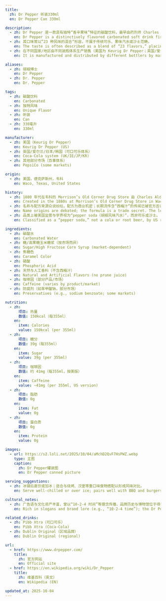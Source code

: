 ```yaml
---
title:
  zh: Dr Pepper 听装330ml
  en: Dr Pepper Can 330ml

description:
  - zh: Dr Pepper 是一款具有独特“香辛果味”特征的碳酸饮料，最早由药剂师 Charles Alderton 于 1880 年代引于美国得州韦科。
    en: Dr Pepper is a distinctively flavored carbonated soft drink first formulated by pharmacist Charles Alderton in the 1880s in Waco, Texas, USA.
  - zh: 其口味常以“23 种风味的混合”形容，不属于传统可乐、果味汽水或沙士范畴。
    en: The taste is often described as a blend of “23 flavors,” placing it outside typical cola, fruit soda, or root beer categories.
  - zh: 在不同国家/地区由不同装瓶体系生产销售（美国为 Keurig Dr Pepper；英国/爱尔兰/日本/韩国由可口可乐体系；部分市场由百事体系）。
    en: It is manufactured and distributed by different bottlers by market (e.g., Keurig Dr Pepper in the US; Coca‑Cola in the UK/IE/JP/KR; PepsiCo in some other markets).

aliases:
  - zh: 胡椒博士
    en: Dr Pepper
  - zh: Dr. Pepper
    en: Dr. Pepper

tags:
  - zh: 碳酸饮料
    en: Carbonated
  - zh: 独特风味
    en: Unique Flavor
  - zh: 听装
    en: Can
  - zh: 330毫升
    en: 330ml

manufacturer:
  - zh: 美国（Keurig Dr Pepper）
    en: Keurig Dr Pepper (US)
  - zh: 英国/爱尔兰/日本/韩国（可口可乐体系）
    en: Coca‑Cola system (UK/IE/JP/KR)
  - zh: 其他部分市场（百事体系）
    en: PepsiCo (some markets)

origin:
  - zh: 美国，德克萨斯州，韦科
    en: Waco, Texas, United States

history:
  - zh: 1880 年代在韦科的 Morrison’s Old Corner Drug Store 由 Charles Alderton 研制；1904 年在路易斯安那购地博览会上全国推广。
    en: Created in the 1880s at Morrison’s Old Corner Drug Store in Waco; promoted nationally at the 1904 Louisiana Purchase Exposition.
  - zh: 名称与配方来源众说纷纭，配方为商业机密；长期流传含“西梅汁”的传闻已被官方否认。
    en: Name origins are debated; the formula is a trade secret. The long‑standing prune‑juice rumor is officially denied.
  - zh: 品类上被美国监管与学界视为“pepper soda（胡椒风味汽水）”，而非可乐或沙士。
    en: Classified as a “pepper soda,” not a cola or root beer, by US regulators and commentators.

ingredients:
  - zh: 碳酸水
    en: Carbonated Water
  - zh: 糖/高果糖玉米糖浆（按市场而异）
    en: Sugar/High Fructose Corn Syrup (market‑dependent)
  - zh: 焦糖色
    en: Caramel Color
  - zh: 磷酸
    en: Phosphoric Acid
  - zh: 天然与人工香料（不含西梅汁）
    en: Natural and Artificial Flavors (no prune juice)
  - zh: 咖啡因（部分产品/市场）
    en: Caffeine (varies by product/market)
  - zh: 防腐剂（如苯甲酸钠，部分市场）
    en: Preservatives (e.g., sodium benzoate; some markets)

nutrition:
  - zh:
      项目: 热量
      数值: 150kcal（每355ml）
    en:
      item: Calories
      value: 150kcal (per 355ml)
  - zh:
      项目: 糖分
      数值: 39g（每355ml）
    en:
      item: Sugar
      value: 39g (per 355ml)
  - zh:
      项目: 咖啡因
      数值: 约 41mg（每355ml，按美版）
    en:
      item: Caffeine
      value: ~41mg (per 355ml, US version)
  - zh:
      项目: 脂肪
      数值: 0g
    en:
      item: Fat
      value: 0g
  - zh:
      项目: 蛋白质
      数值: 0g
    en:
      item: Protein
      value: 0g

images:
  - url: https://s2.loli.net/2025/10/04/aMchD2QvF7HsPWZ.webp
    type: 主图
    caption:
      zh: Dr Pepper罐装图
      en: Dr Pepper canned picture

serving_suggestions:
  - zh: 冰镇后直饮或加冰；适合与烧烤、汉堡等重口味食物搭配以形成风味对比。
    en: Serve well‑chilled or over ice; pairs well with BBQ and burgers for a contrasting flavor profile.

cultural_notes:
  - zh: 广告语与文化资产丰富，曾以“10‑2‑4 时间”等理念传播，品牌历史与博物馆位于得州韦科。
    en: Rich in slogans and brand lore (e.g., “10‑2‑4 time”); the Dr Pepper Museum is in Waco, Texas.

related_drinks:
  - zh: Pibb Xtra（可口可乐）
    en: Pibb Xtra (Coca‑Cola)
  - zh: Dublin Original（区域品牌）
    en: Dublin Original (regional)

url:
  - href: https://www.drpepper.com/
    title:
      zh: 官方网站
      en: Official site
  - href: https://en.wikipedia.org/wiki/Dr_Pepper
    title:
      zh: 维基百科（英文）
      en: Wikipedia (EN)

updated_at: 2025-10-04
---
```


